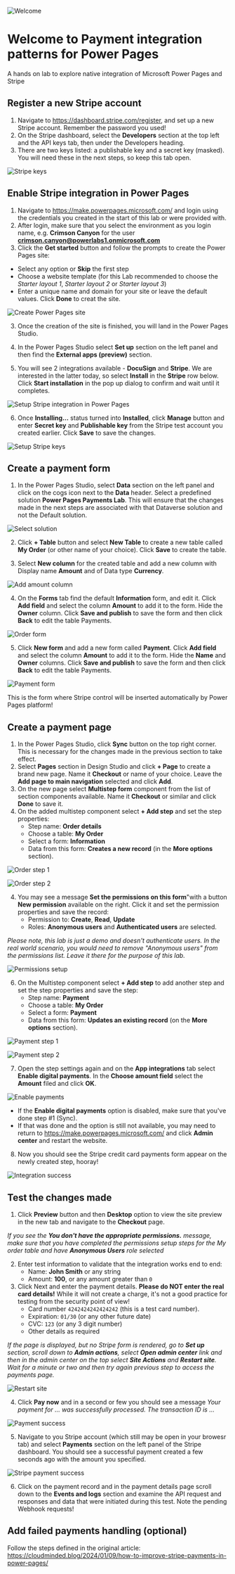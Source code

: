 ![Welcome](images/ppbootcamp.png)

# Welcome to Payment integration patterns for Power Pages
A hands on lab to explore native integration of Microsoft Power Pages and Stripe


## Register a new Stripe account

1. Navigate to https://dashboard.stripe.com/register, and set up a new Stripe account. Remember the password you used! 
2. On the Stripe dashboard, select the **Developers** section at the top left and the API keys tab, then under the Developers heading. 
3. There are two keys listed: a publishable key and a secret key (masked). You will need these in the next steps, so keep this tab open. 

![Stripe keys](images/stripe-keys.png)

## Enable Stripe integration in Power Pages

1. Navigate to https://make.powerpages.microsoft.com/ and login using the credentials you created in the start of this lab or were provided with.
2. After login, make sure that you select the environment as you login name, e.g. **Crimson Canyon** for the user **crimson.canyon@powerlabs1.onmicrosoft.com**  
3. Click the **Get started** button and follow the prompts to create the Power Pages site:
* Select any option or **Skip** the first step
* Choose a website template (for this Lab recommended to choose the *Starter layout 1*, *Starter layout 2* or *Starter layout 3*) 
* Enter a unique name and domain for your site or leave the default values. Click **Done** to creat the site. 

![Create Power Pages site](images/create-power-pages-site.png)

3. Once the creation of the site is finished, you will land in the Power Pages Studio.



4. In the Power Pages Studio select **Set up** section on the left panel and then find the **External apps (preview)** section.
5. You will see 2 integrations available - **DocuSign** and **Stripe**. We are interested in the latter today, so select **Install** in the **Stripe** row below. Click **Start installation** in the pop up dialog to confirm and wait until it completes. 

![Setup Stripe integration in Power Pages](images/setup-stripe-1.png)

6. Once **Installing...** status turned into **Installed**, click **Manage** button and enter **Secret key** and **Publishable key** from the Stripe test account you created earlier. Click **Save** to save the changes.

![Setup Stripe keys](images/setup-stripe-2.png)

## Create a payment form

1. In the Power Pages Studio, select **Data** section on the left panel and click on the cogs icon next to the **Data** header. Select a predefined solution **Power Pages Payments Lab**. This will ensure that the changes made in the next steps are associated with that Dataverse solution and not the Default solution.

![Select solution](images/select-solution.png)

2. Click **+ Table** button and select **New Table** to create a new table called **My Order** (or other name of your choice). Click **Save** to create the table. 

3. Select **New column** for the created table and add a new column with Display name **Amount** and of Data type **Currency**.

![Add amount column](images/amount-column.png)

4. On the **Forms** tab find the default **Information** form, and edit it. Click **Add field** and select the column **Amount** to add it to the form. Hide the **Owner** column. Click **Save and publish** to save the form and then click **Back** to edit the table Payments.

![Order form](images/order-form.png)

5. Click **New form** and add a new form called **Payment**. Click **Add field** and select the column **Amount** to add it to the form. Hide the **Name** and **Owner** columns. Click **Save and publish** to save the form and then click **Back** to edit the table Payments.

![Payment form](images/payment-form.png)

This is the form where Stripe control will be inserted automatically by Power Pages platform!

## Create a payment page

1. In the Power Pages Studio, click **Sync** button on the top right corner. This is necessary for the changes made in the previous section to take effect.
2. Select **Pages** section in Design Studio and click **+ Page** to create a brand new page. Name it **Checkout** or name of your choice. Leave the **Add page to main navigation** selected and click **Add**.  
2. On the new page select **Multistep form** component from the list of section components available. Name it **Checkout** or similar and click **Done** to save it.
3. On the added multistep component select **+ Add step** and set the step properties:
	* Step name: **Order details**
	* Choose a table: **My Order**
	* Select a form: **Information**
	* Data from this form: **Creates a new record** (in the **More options** section). 

![Order step 1](images/order-step-1.png)

![Order step 2](images/order-step-2.png)

4. You may see a message **Set the permissions on this form**"with a button **New permission** available on the right. Click it and set the permission properties and save the record:
	* Permission to: **Create**, **Read**, **Update**
	* Roles: **Anonymous users** and **Authenticated users** are selected. 

*Please note, this lab is just a demo and doesn't authenticate users. In the real world scenario, you would need to remove "Anonymous users" from the permissions list. Leave it there for the purpose of this lab.*

![Permissions setup](images/permissions.png)

6. On the Multistep component select **+ Add step** to add another step and set the step properties and save the step:
	* Step name: **Payment**
	* Choose a table: **My Order**
	* Select a form: **Payment**
	* Data from this form: **Updates an existing record** (on the **More options** section).

![Payment step 1](images/payment-step-1.png)

![Payment step 2](images/payment-step-2.png)

7. Open the step settings again and on the **App integrations** tab select **Enable digital payments**. In the **Choose amount field** select the **Amount** filed and click **OK**. 

![Enable payments](images/enable-payments.png)

* If the **Enable digital payments** option is disabled, make sure that you've done step #1 (Sync). 
* If that was done and the option is still not available, you may need to return to https://make.powerpages.microsoft.com/  and click **Admin center** and restart the website. 
	 
8. Now you should see the Stripe credit card payments form appear on the newly created step, hooray! 

![Integration success](images/integration-success.png)

## Test the changes made

1. Click **Preview** button and then **Desktop** option to view the site preview in the new tab and navigate to the **Checkout** page.

*If you see the **You don't have the appropriate permissions.** message, make sure that you have completed the permissions setup steps for the My order table and have **Anonymous Users** role selected*

2. Enter test information to validate that the integration works end to end:
	* Name: **John Smith** or any string
	* Amount: **100**, or any amount greater than `0`
3. Click Next and enter the payment details. **Please do NOT enter the real card details!** While it will not create a charge, it's not a good practice for testing from the security point of view!
	* Card number `4242424242424242` (this is a test card number). 
	* Expiration: `01/30` (or any other future date)
	* CVC: `123` (or any 3 digit number)
	* Other details as required

 *If the page is displayed, but no Stripe form is rendered, go to **Set up** section, scroll down to **Admin actions**, select **Open admin center** link and then in the admin center on the top select **Site Actions** and **Restart site**. Wait for a minute or two and then try again previous step to access the payments page.*  

 ![Restart site](images/restart-site.png)

4. Click **Pay now** and in a second or few you should see a message *Your payment for ... was successfully processed. The transaction ID is ...*

![Payment success](images/payment-success.png)

5. Navigate to you Stripe account (which still may be open in your browesr tab) and select **Payments** section on the left panel of the Stripe dashboard. You should see a successful payment created a few seconds ago with the amount you specified. 

![Stripe payment success](images/stripe-payment-success.png)

6. Click on the payment record and in the payment details page scroll down to the **Events and logs** section and examine the API request and responses and data that were initiated during this test. Note the pending Webhook requests! 

## Add failed payments handling (optional)

Follow the steps defined in the original article: https://cloudminded.blog/2024/01/09/how-to-improve-stripe-payments-in-power-pages/ 

